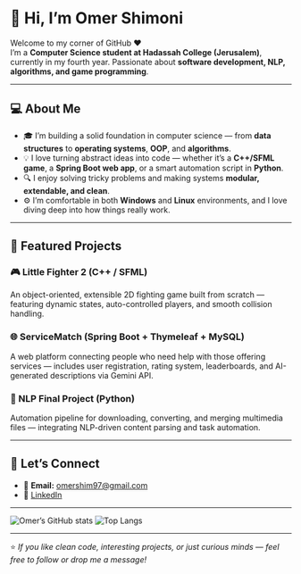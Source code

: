 # 👋 Hi, I’m Omer Shimoni

Welcome to my corner of GitHub ❤️  
I’m a **Computer Science student at Hadassah College (Jerusalem)**, currently in my fourth year.
Passionate about **software development, NLP, algorithms, and game programming**.

---

## 💻 About Me
- 🎓 I’m building a solid foundation in computer science — from **data structures** to **operating systems**, **OOP**, and **algorithms**.
- 💡 I love turning abstract ideas into code — whether it’s a **C++/SFML game**, a **Spring Boot web app**, or a smart automation script in **Python**.
- 🔍 I enjoy solving tricky problems and making systems **modular, extendable, and clean**.
- ⚙️ I’m comfortable in both **Windows** and **Linux** environments, and I love diving deep into how things really work.

---

## 🚀 Featured Projects

### 🎮 Little Fighter 2 (C++ / SFML)
An object-oriented, extensible 2D fighting game built from scratch — featuring dynamic states,  auto-controlled players, and smooth collision handling.

### 🌐 ServiceMatch (Spring Boot + Thymeleaf + MySQL)
A web platform connecting people who need help with those offering services — includes user registration, rating system, leaderboards, and AI-generated descriptions via Gemini API.

### 🤖 NLP Final Project (Python)
Automation pipeline for downloading, converting, and merging multimedia files — integrating NLP-driven content parsing and task automation.

---

## 🤝 Let’s Connect
- 📧 **Email:** omershim97@gmail.com 
- 💼 [LinkedIn](https://www.linkedin.com/in/omer-shimoni)

---

![Omer’s GitHub stats](https://github-readme-stats.vercel.app/api?username=OmerShimoni&show_icons=true&theme=tokyonight)
![Top Langs](https://github-readme-stats.vercel.app/api/top-langs/?username=OmerShimoni&layout=compact&theme=tokyonight)

---
⭐ *If you like clean code, interesting projects, or just curious minds — feel free to follow or drop me a message!*
